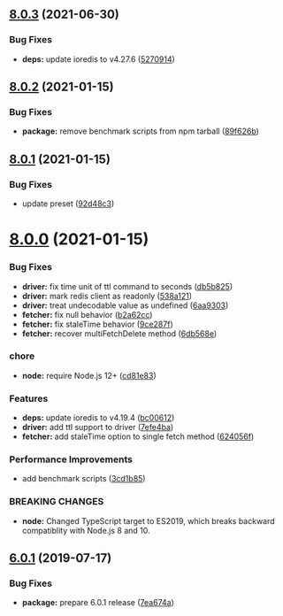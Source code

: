 ## [8.0.3](https://github.com/serverless-seoul/cache/compare/v8.0.2...v8.0.3) (2021-06-30)


### Bug Fixes

* **deps:** update ioredis to v4.27.6 ([5270914](https://github.com/serverless-seoul/cache/commit/527091487accf1ccfbb7291745b71914ab815e10))

## [8.0.2](https://github.com/serverless-seoul/cache/compare/v8.0.1...v8.0.2) (2021-01-15)


### Bug Fixes

* **package:** remove benchmark scripts from npm tarball ([89f626b](https://github.com/serverless-seoul/cache/commit/89f626baadea61d74ed6cc70c4f06b3c5d8a19df))

## [8.0.1](https://github.com/serverless-seoul/cache/compare/v8.0.0...v8.0.1) (2021-01-15)


### Bug Fixes

* update preset ([92d48c3](https://github.com/serverless-seoul/cache/commit/92d48c3f1d18fafc87dfb0c7d6b79e114cb44e36))

# [8.0.0](https://github.com/balmbees/memcached-typed/compare/v7.0.0...v8.0.0) (2021-01-15)


### Bug Fixes

* **driver:** fix time unit of ttl command to seconds ([db5b825](https://github.com/balmbees/memcached-typed/commit/db5b825d10fc3df49393785f9f3c7bef90adaa01))
* **driver:** mark redis client as readonly ([538a121](https://github.com/balmbees/memcached-typed/commit/538a1216687837f068fe809ccac00daebc9e1313))
* **driver:** treat undecodable value as undefined ([6aa9303](https://github.com/balmbees/memcached-typed/commit/6aa9303c5390ff3cb9d47c5844e1cb77d4a4cca2))
* **fetcher:** fix null behavior ([b2a62cc](https://github.com/balmbees/memcached-typed/commit/b2a62ccd31d37ec0bbeda708bf1f8e02501985d4))
* **fetcher:** fix staleTime behavior ([9ce287f](https://github.com/balmbees/memcached-typed/commit/9ce287f629e03ee0d34f3d778a11bbbfb792805a))
* **fetcher:** recover multiFetchDelete method ([6db568e](https://github.com/balmbees/memcached-typed/commit/6db568eee9c98b841cfb55e8f33e35ecb1856ad5))


### chore

* **node:** require Node.js 12+ ([cd81e83](https://github.com/balmbees/memcached-typed/commit/cd81e83b0274e12830fe55f7a02945fd33bc9584))


### Features

* **deps:** update ioredis to v4.19.4 ([bc00612](https://github.com/balmbees/memcached-typed/commit/bc006129722aa62edb2145bbd2eebc8911a18a84))
* **driver:** add ttl support to driver ([7efe4ba](https://github.com/balmbees/memcached-typed/commit/7efe4ba231376701d4cc480084ad184dc4894476))
* **fetcher:** add staleTime option to single fetch method ([624056f](https://github.com/balmbees/memcached-typed/commit/624056f21a8e56c2595d1c71602bb1f93aad9f6a))


### Performance Improvements

* add benchmark scripts ([3cd1b85](https://github.com/balmbees/memcached-typed/commit/3cd1b854ff82eb43e451da23496954c052a8eefe))


### BREAKING CHANGES

* **node:** Changed TypeScript target to ES2019, which breaks backward compatiblity with
Node.js 8 and 10.

## [6.0.1](https://github.com/serverless-seoul/cache/compare/v6.0.0...v6.0.1) (2019-07-17)


### Bug Fixes

* **package:** prepare 6.0.1 release ([7ea674a](https://github.com/serverless-seoul/cache/commit/7ea674a))
